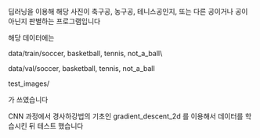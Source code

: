 딥러닝을 이용해 해당 사진이 축구공, 농구공, 테니스공인지, 또는 다른 공이거나 공이 아닌지 판별하는 프로그램입니다

해당 데이터에는

data/train/soccer, basketball, tennis, not_a_ball\

data/val/soccer, basketball, tennis, not_a_ball

test_images/

가 쓰였습니다

CNN 과정에서 경사하강법의 기초인 gradient_descent_2d 를 이용해서 데이터를 학습시킨 뒤 테스트 했습니다
